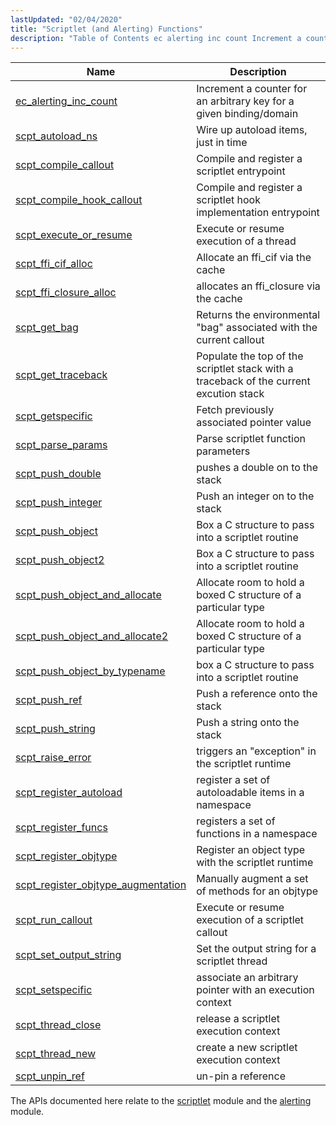```yaml
---
lastUpdated: "02/04/2020"
title: "Scriptlet (and Alerting) Functions"
description: "Table of Contents ec alerting inc count Increment a counter for an arbitrary key for a given binding domain scpt autoload ns Wire up autoload items just in time scpt compile callout Compile and register a scriptlet entrypoint scpt compile hook callout Compile and register a scriptlet hook implementation entrypoint..."
---
```



| Name                                                                                                                                | Description                                                                            |
|-------------------------------------------------------------------------------------------------------------------------------------|----------------------------------------------------------------------------------------|
| [ec_alerting_inc_count](/momentum/3/3-api/apis-ec-alerting-inc-count)                           | Increment a counter for an arbitrary key for a given binding/domain                    |
| [scpt_autoload_ns](/momentum/3/3-api/apis-scpt-autoload-ns)                                     | Wire up autoload items, just in time                                                   |
| [scpt_compile_callout](/momentum/3/3-api/apis-scpt-compile-callout)                             | Compile and register a scriptlet entrypoint                                            |
| [scpt_compile_hook_callout](/momentum/3/3-api/apis-scpt-compile-hook-callout)                   | Compile and register a scriptlet hook implementation entrypoint                        |
| [scpt_execute_or_resume](/momentum/3/3-api/apis-scpt-execute-or-resume)                         | Execute or resume execution of a thread                                                |
| [scpt_ffi_cif_alloc](/momentum/3/3-api/apis-scpt-ffi-cif-alloc)                                 | Allocate an ffi_cif via the cache                                                      |
| [scpt_ffi_closure_alloc](/momentum/3/3-api/apis-scpt-ffi-closure-alloc)                         | allocates an ffi_closure via the cache                                                 |
| [scpt_get_bag](/momentum/3/3-api/apis-scpt-get-bag)                                             | Returns the environmental "bag" associated with the current callout                    |
| [scpt_get_traceback](/momentum/3/3-api/apis-scpt-get-traceback)                                 | Populate the top of the scriptlet stack with a traceback of the current excution stack |
| [scpt_getspecific](/momentum/3/3-api/apis-scpt-getspecific)                                     | Fetch previously associated pointer value                                              |
| [scpt_parse_params](/momentum/3/3-api/apis-scpt-parse-params)                                   | Parse scriptlet function parameters                                                    |
| [scpt_push_double](/momentum/3/3-api/apis-scpt-push-double)                                     | pushes a double on to the stack                                                        |
| [scpt_push_integer](/momentum/3/3-api/apis-scpt-push-integer)                                   | Push an integer on to the stack                                                        |
| [scpt_push_object](/momentum/3/3-api/apis-scpt-push-object)                                     | Box a C structure to pass into a scriptlet routine                                     |
| [scpt_push_object2](/momentum/3/3-api/apis-scpt-push-object-2)                                   | Box a C structure to pass into a scriptlet routine                                     |
| [scpt_push_object_and_allocate](/momentum/3/3-api/apis-scpt-push-object-and-allocate)           | Allocate room to hold a boxed C structure of a particular type                         |
| [scpt_push_object_and_allocate2](/momentum/3/3-api/apis-scpt-push-object-and-allocate-2)         | Allocate room to hold a boxed C structure of a particular type                         |
| [scpt_push_object_by_typename](/momentum/3/3-api/apis-scpt-push-object-by-typename)             | box a C structure to pass into a scriptlet routine                                     |
| [scpt_push_ref](/momentum/3/3-api/apis-scpt-push-ref)                                           | Push a reference onto the stack                                                        |
| [scpt_push_string](/momentum/3/3-api/apis-scpt-push-string)                                     | Push a string onto the stack                                                           |
| [scpt_raise_error](/momentum/3/3-api/apis-scpt-raise-error)                                     | triggers an "exception" in the scriptlet runtime                                       |
| [scpt_register_autoload](/momentum/3/3-api/apis-scpt-register-autoload)                         | register a set of autoloadable items in a namespace                                    |
| [scpt_register_funcs](/momentum/3/3-api/apis-scpt-register-funcs)                               | registers a set of functions in a namespace                                            |
| [scpt_register_objtype](/momentum/3/3-api/apis-scpt-register-objtype)                           | Register an object type with the scriptlet runtime                                     |
| [scpt_register_objtype_augmentation](/momentum/3/3-api/apis-scpt-register-objtype-augmentation) | Manually augment a set of methods for an objtype                                       |
| [scpt_run_callout](/momentum/3/3-api/apis-scpt-run-callout)                                     | Execute or resume execution of a scriptlet callout                                     |
| [scpt_set_output_string](/momentum/3/3-api/apis-scpt-set-output-string)                         | Set the output string for a scriptlet thread                                           |
| [scpt_setspecific](/momentum/3/3-api/apis-scpt-setspecific)                                     | associate an arbitrary pointer with an execution context                               |
| [scpt_thread_close](/momentum/3/3-api/apis-scpt-thread-close)                                   | release a scriptlet execution context                                                  |
| [scpt_thread_new](/momentum/3/3-api/apis-scpt-thread-new)                                       | create a new scriptlet execution context                                               |
| [scpt_unpin_ref](/momentum/3/3-api/apis-scpt-unpin-ref)                                         | un-pin a reference                                                                     |

The APIs documented here relate to the [scriptlet](/momentum/3/3-reference/3-reference-modules-scriptlet) module and the [alerting](/momentum/3/3-reference/3-reference-modules-alerting) module.